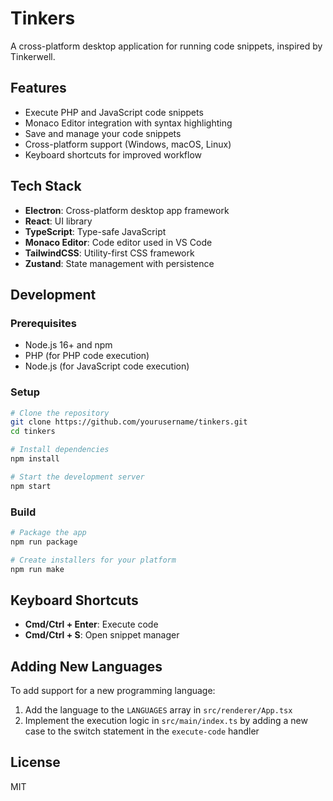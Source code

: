 # Tinkers

A cross-platform desktop application for running code snippets, inspired by Tinkerwell.

## Features

- Execute PHP and JavaScript code snippets
- Monaco Editor integration with syntax highlighting
- Save and manage your code snippets
- Cross-platform support (Windows, macOS, Linux)
- Keyboard shortcuts for improved workflow

## Tech Stack

- **Electron**: Cross-platform desktop app framework
- **React**: UI library
- **TypeScript**: Type-safe JavaScript
- **Monaco Editor**: Code editor used in VS Code
- **TailwindCSS**: Utility-first CSS framework
- **Zustand**: State management with persistence

## Development

### Prerequisites

- Node.js 16+ and npm
- PHP (for PHP code execution)
- Node.js (for JavaScript code execution)

### Setup

```bash
# Clone the repository
git clone https://github.com/yourusername/tinkers.git
cd tinkers

# Install dependencies
npm install

# Start the development server
npm start
```

### Build

```bash
# Package the app
npm run package

# Create installers for your platform
npm run make
```

## Keyboard Shortcuts

- **Cmd/Ctrl + Enter**: Execute code
- **Cmd/Ctrl + S**: Open snippet manager

## Adding New Languages

To add support for a new programming language:

1. Add the language to the `LANGUAGES` array in `src/renderer/App.tsx`
2. Implement the execution logic in `src/main/index.ts` by adding a new case to the switch statement in the `execute-code` handler

## License

MIT
